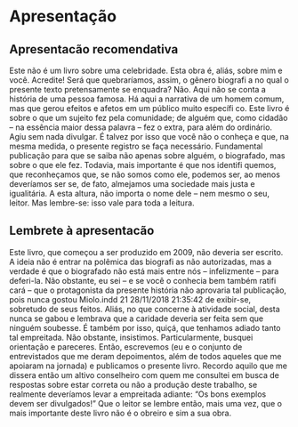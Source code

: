 # Apresentação

## Apresentacão recomendativa
Este não é um livro sobre uma celebridade.
Esta obra é, aliás, sobre mim e você. Acredite! Será que
quebraríamos, assim, o gênero biografi a no qual o presente
texto pretensamente se enquadra? Não. Aqui não se conta
a história de uma pessoa famosa. Há aqui a narrativa de um
homem comum, mas que gerou efeitos e afetos em um público
muito específi co.
Este livro é sobre o que um sujeito fez pela comunidade;
de alguém que, como cidadão – na essência maior dessa palavra
– fez o extra, para além do ordinário. Agiu sem nada divulgar.
É talvez por isso que você não o conheça e que, na mesma
medida,  o  presente  registro  se  faça  necessário.  Fundamental
publicação  para  que  se  saiba  não  apenas  sobre  alguém,  o
biografado, mas sobre o que ele fez. Todavia, mais importante
é que nos identifi quemos, que reconheçamos que, se não somos
como ele,  podemos  ser,  ao  menos  deveríamos  ser  se,  de  fato,
almejamos uma sociedade mais justa e igualitária.
A esta altura, não importa o nome dele – nem mesmo o
seu, leitor. Mas lembre-se: isso vale para toda a leitura.

## Lembrete à apresentacão
Este livro, que começou a ser produzido em 2009, não
deveria ser escrito.
A ideia não é entrar na polêmica das biografi as não
autorizadas, mas a verdade é que o biografado não está mais entre
nós – infelizmente – para deferi-la. Não obstante, eu sei – e se
você o conhecia bem também ratifi cará – que o protagonista da
presente história não aprovaria tal publicação, pois nunca gostou
Miolo.indd   21 28/11/2018   21:35:42
de exibir-se, sobretudo de seus feitos. Aliás, no que concerne à atividade social, desta nunca se gabou e lembrava que a caridade deveria ser feita sem que ninguém soubesse. É também por isso, quiçá, que tenhamos adiado tanto tal empreitada. Não obstante, insistimos.  Particularmente,  busquei  orientação  e  pareceres. Então, escrevemos (eu e o conjunto de entrevistados que me deram depoimentos, além de todos aqueles que me apoiaram na
jornada) e publicamos o presente livro.
Recordo  aquilo  que  me  dissera  então  um  altivo conselheiro com quem me consultei em busca de respostas
sobre  estar  correta  ou  não  a  produção  deste  trabalho,  se
realmente  deveríamos  levar  a  empreitada  adiante:  “Os  bons
exemplos devem ser divulgados!”
Que o leitor se lembre então, mais uma vez, que o mais importante deste livro não é o obreiro e sim a sua obra.
